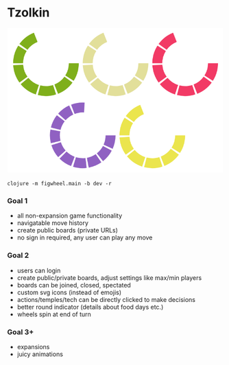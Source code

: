 # Tzolkin

![](pic.png)

```
clojure -m figwheel.main -b dev -r
```

### Goal 1
 - all non-expansion game functionality
 - navigatable move history
 - create public boards (private URLs)
 - no sign in required, any user can play any move

### Goal 2
 - users can login
 - create public/private boards, adjust settings like max/min players
 - boards can be joined, closed, spectated
 - custom svg icons (instead of emojis)
 - actions/temples/tech can be directly clicked to make decisions
 - better round indicator (details about food days etc.)
 - wheels spin at end of turn

### Goal 3+
 - expansions
 - juicy animations
